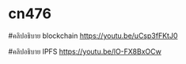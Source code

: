 # cn476

#คลิปอธิบาย blockchain <https://youtu.be/uCsp3fFKtJ0> 

#คลิปอธิบาย IPFS <https://youtu.be/lO-FX8BxOCw>
